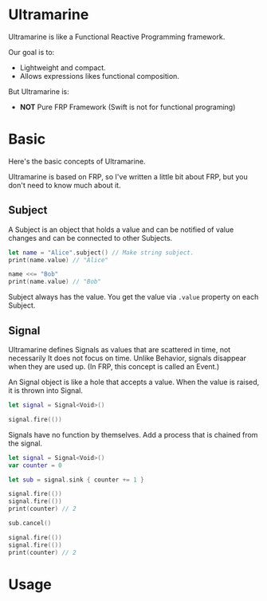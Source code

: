 # Ultramarine

Ultramarine is like a Functional Reactive Programming framework.

Our goal is to:

- Lightweight and compact.
- Allows expressions likes functional composition.

But Ultramarine is:

- **NOT** Pure FRP Framework (Swift is not for functional programing)

# Basic

Here's the basic concepts of Ultramarine.

Ultramarine is based on FRP, so I've written a little bit about FRP, but you don't need to know much about it.

## Subject

A Subject is an object that holds a value and can be notified of value changes and can be connected to other Subjects.

```swift
let name = "Alice".subject() // Make string subject.
print(name.value) // "Alice"

name <<= "Bob"
print(name.value) // "Bob"
```

Subject always has the value. You get the value via `.value` property on each Subject.

## Signal

Ultramarine defines Signals as values that are scattered in time, not necessarily It does not focus on time.
Unlike Behavior, signals disappear when they are used up.
(In FRP, this concept is called an Event.)

An Signal object is like a hole that accepts a value. When the value is raised, it is thrown into Signal.

```swift
let signal = Signal<Void>()

signal.fire(())
```

Signals have no function by themselves. Add a process that is chained from the signal.

```swift
let signal = Signal<Void>()
var counter = 0

let sub = signal.sink { counter += 1 }

signal.fire(())
signal.fire(())
print(counter) // 2

sub.cancel()

signal.fire(())
signal.fire(())
print(counter) // 2
```

# Usage
